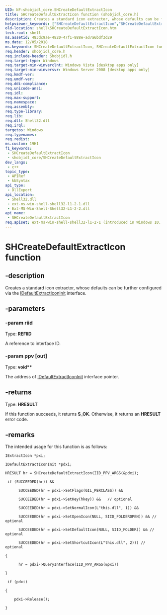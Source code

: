 ```yaml
---
UID: NF:shobjidl_core.SHCreateDefaultExtractIcon
title: SHCreateDefaultExtractIcon function (shobjidl_core.h)
description: Creates a standard icon extractor, whose defaults can be further configured via the IDefaultExtractIconInit interface.
helpviewer_keywords: ["SHCreateDefaultExtractIcon","SHCreateDefaultExtractIcon function [Windows Shell]","_shell_SHCreateDefaultExtractIcon","shell.SHCreateDefaultExtractIcon","shobjidl_core/SHCreateDefaultExtractIcon"]
old-location: shell\SHCreateDefaultExtractIcon.htm
tech.root: shell
ms.assetid: 483dc9ae-4820-47f1-888e-ad7a6bdf3d29
ms.date: 12/05/2018
ms.keywords: SHCreateDefaultExtractIcon, SHCreateDefaultExtractIcon function [Windows Shell], _shell_SHCreateDefaultExtractIcon, shell.SHCreateDefaultExtractIcon, shobjidl_core/SHCreateDefaultExtractIcon
req.header: shobjidl_core.h
req.include-header: Shobjidl.h
req.target-type: Windows
req.target-min-winverclnt: Windows Vista [desktop apps only]
req.target-min-winversvr: Windows Server 2008 [desktop apps only]
req.kmdf-ver: 
req.umdf-ver: 
req.ddi-compliance: 
req.unicode-ansi: 
req.idl: 
req.max-support: 
req.namespace: 
req.assembly: 
req.type-library: 
req.lib: 
req.dll: Shell32.dll
req.irql: 
targetos: Windows
req.typenames: 
req.redist: 
ms.custom: 19H1
f1_keywords:
 - SHCreateDefaultExtractIcon
 - shobjidl_core/SHCreateDefaultExtractIcon
dev_langs:
 - c++
topic_type:
 - APIRef
 - kbSyntax
api_type:
 - DllExport
api_location:
 - Shell32.dll
 - ext-ms-win-shell-shell32-l1-2-1.dll
 - Ext-MS-Win-Shell-Shell32-L1-2-2.dll
api_name:
 - SHCreateDefaultExtractIcon
req.apiset: ext-ms-win-shell-shell32-l1-2-1 (introduced in Windows 10, version 10.0.10240)
---
```


# SHCreateDefaultExtractIcon function


## -description

Creates a standard icon extractor, whose defaults can be further configured via the <a href="/windows/desktop/api/shobjidl_core/nn-shobjidl_core-idefaultextracticoninit">IDefaultExtractIconInit</a> interface.

## -parameters

### -param riid

Type: <b>REFIID</b>

A reference to interface ID.

### -param ppv [out]

Type: <b>void**</b>

The address of <a href="/windows/desktop/api/shobjidl_core/nn-shobjidl_core-idefaultextracticoninit">IDefaultExtractIconInit</a> interface pointer.

## -returns

Type: <b>HRESULT</b>

If this function succeeds, it returns <b>S_OK</b>. Otherwise, it returns an <b>HRESULT</b> error code.

## -remarks

The intended usage for this function is as follows:
            
                


```
IExtractIcon *pxi;

IDefaultExtractIconInit *pdxi;

HRESULT hr = SHCreateDefaultExtractIcon(IID_PPV_ARGS(&pdxi);

 if (SUCCEEDED(hr)) &&

      SUCCEEDED(hr = pdxi->SetFlags(GIL_PERCLASS)) &&

      SUCCEEDED(hr = pdxi->SetKey(hkey)) &&   // optional

      SUCCEEDED(hr = pdxi->SetNormalIcon(L"this.dll", 1)) &&

      SUCCEEDED(hr = pdxi->SetOpenIcon(NULL, SIID_FOLDEROPEN)) && // optional

      SUCCEEDED(hr = pdxi->SetDefaultIcon(NULL, SIID_FOLDER)) && // optional

      SUCCEEDED(hr = pdxi->SetShortcutIcon(L"this.dll", 2))) // optional

{

      hr = pdxi->QueryInterface(IID_PPV_ARGS(&pxi)) 

}

 if (pdxi)

{

    pdxi->Release();

}
```
